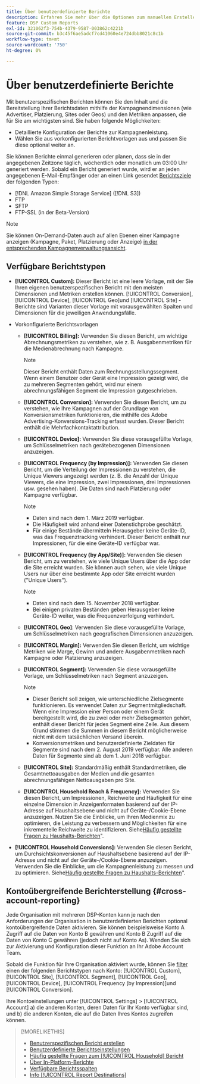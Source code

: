```yaml
---
title: Über benutzerdefinierte Berichte
description: Erfahren Sie mehr über die Optionen zum manuellen Erstellen benutzerdefinierter Berichte oder zum Verwenden vorkonfigurierter Berichtsvorlagen.
feature: DSP Custom Reports
exl-id: 321062f3-754b-4379-9587-003862c4221b
source-git-commit: b3c45f6ae5adcf7cd41060e4e724dbb8021c8c1b
workflow-type: tm+mt
source-wordcount: '750'
ht-degree: 0%

---
```


# Über benutzerdefinierte Berichte

Mit benutzerspezifischen Berichten können Sie den Inhalt und die Bereitstellung Ihrer Berichtsdaten mithilfe der Kampagnendimensionen (wie Advertiser, Platzierung, Sites oder Geos) und den Metriken anpassen, die für Sie am wichtigsten sind. Sie haben folgende Möglichkeiten:

* Detaillierte Konfiguration der Berichte zur Kampagnenleistung.
* Wählen Sie aus vorkonfigurierten Berichtvorlagen aus und passen Sie diese optional weiter an.

Sie können Berichte einmal generieren oder planen, dass sie in der angegebenen Zeitzone täglich, wöchentlich oder monatlich um 03:00 Uhr generiert werden. Sobald ein Bericht generiert wurde, wird er an jeden angegebenen E-Mail-Empfänger oder an einen Link gesendet [Berichtsziele](/help/dsp/reports/report-destinations/report-destination-about.md) der folgenden Typen:

* [!DNL Amazon Simple Storage Service] ([!DNL S3])
* FTP
* SFTP
* FTP-SSL (in der Beta-Version)

>[!NOTE]
>
>Sie können On-Demand-Daten auch auf allen Ebenen einer Kampagne anzeigen (Kampagne, Paket, Platzierung oder Anzeige) [in der entsprechenden Kampagnenverwaltungsansicht](/help/dsp/campaign-management/reports/campaign-reports-about.md).

## Verfügbare Berichtstypen

* **[!UICONTROL Custom]:** Dieser Bericht ist eine leere Vorlage, mit der Sie Ihren eigenen benutzerspezifischen Bericht mit den meisten Dimensionen und Metriken erstellen können. [!UICONTROL Conversion], [!UICONTROL Device], [!UICONTROL Geo]und [!UICONTROL Site] -Berichte sind Varianten dieser Vorlage mit vorausgewählten Spalten und Dimensionen für die jeweiligen Anwendungsfälle.

* Vorkonfigurierte Berichtsvorlagen

   * **[!UICONTROL Billing]:** Verwenden Sie diesen Bericht, um wichtige Abrechnungsmetriken zu verstehen, wie z. B. Ausgabenmetriken für die Medienabrechnung nach Kampagne.

     >[!NOTE]
     >
     >Dieser Bericht enthält Daten zum Rechnungsstellungssegment. Wenn einem Benutzer oder Gerät eine Impression gezeigt wird, die zu mehreren Segmenten gehört, wird nur einem abrechnungsfähigen Segment die Impression gutgeschrieben.

   * **[!UICONTROL Conversion]:** Verwenden Sie diesen Bericht, um zu verstehen, wie Ihre Kampagnen auf der Grundlage von Konversionsmetriken funktionieren, die mithilfe des Adobe Advertising-Konversions-Tracking erfasst wurden. Dieser Bericht enthält die Mehrfachkontaktattribution.

   * **[!UICONTROL Device]:** Verwenden Sie diese vorausgefüllte Vorlage, um Schlüsselmetriken nach gerätebezogenen Dimensionen anzuzeigen.

   * **[!UICONTROL Frequency (by Impression)]:** Verwenden Sie diesen Bericht, um die Verteilung der Impressionen zu verstehen, die Unique Viewers angezeigt werden (z. B. die Anzahl der Unique Viewers, die eine Impression, zwei Impressionen, drei Impressionen usw. gesehen haben). Die Daten sind nach Platzierung oder Kampagne verfügbar.

     >[!NOTE]
     >
     >* Daten sind nach dem 1. März 2019 verfügbar.
     >* Die Häufigkeit wird anhand einer Datenstichprobe geschätzt.
     >* Für einige Bestände übermitteln Herausgeber keine Geräte-ID, was das Frequenztracking verhindert. Dieser Bericht enthält nur Impressionen, für die eine Geräte-ID verfügbar war.

   * **[!UICONTROL Frequency (by App/Site)]:** Verwenden Sie diesen Bericht, um zu verstehen, wie viele Unique Users über die App oder die Site erreicht wurden. Sie können auch sehen, wie viele Unique Users nur über eine bestimmte App oder Site erreicht wurden (&quot;Unique Users&quot;).

     >[!NOTE]
     >
     >* Daten sind nach dem 15. November 2018 verfügbar.
     >* Bei einigen privaten Beständen geben Herausgeber keine Geräte-ID weiter, was die Frequenzverfolgung verhindert.

   * **[!UICONTROL Geo]**: Verwenden Sie diese vorausgefüllte Vorlage, um Schlüsselmetriken nach geografischen Dimensionen anzuzeigen.

   * **[!UICONTROL Margin]:** Verwenden Sie diesen Bericht, um wichtige Metriken wie Marge, Gewinn und andere Ausgabenmetriken nach Kampagne oder Platzierung anzuzeigen.

   * **[!UICONTROL Segment]:** Verwenden Sie diese vorausgefüllte Vorlage, um Schlüsselmetriken nach Segment anzuzeigen.

     >[!NOTE]
     >
     >* Dieser Bericht soll zeigen, wie unterschiedliche Zielsegmente funktionieren. Es verwendet Daten zur Segmentmitgliedschaft. Wenn eine Impression einer Person oder einem Gerät bereitgestellt wird, die zu zwei oder mehr Zielsegmenten gehört, enthält dieser Bericht für jedes Segment eine Zeile. Aus diesem Grund stimmen die Summen in diesem Bericht möglicherweise nicht mit dem tatsächlichen Versand überein.
     >* Konversionsmetriken und benutzerdefinierte Zieldaten für Segmente sind nach dem 2. August 2019 verfügbar. Alle anderen Daten für Segmente sind ab dem 1. Juni 2018 verfügbar.

   * **[!UICONTROL Site]:** Standardmäßig enthält Standardmetriken, die Gesamtnettoausgaben der Medien und die gesamten abrechnungsfähigen Nettoausgaben pro Site.

   * **[!UICONTROL Household Reach & Frequency]:** Verwenden Sie diesen Bericht, um Impressionen, Reichweite und Häufigkeit für eine einzelne Dimension in Anzeigenformaten basierend auf der IP-Adresse auf Haushaltsebene und nicht auf Geräte-/Cookie-Ebene anzuzeigen. Nutzen Sie die Einblicke, um Ihren Medienmix zu optimieren, die Leistung zu verbessern und Möglichkeiten für eine inkrementelle Reichweite zu identifizieren. Siehe[Häufig gestellte Fragen zu Haushalts-Berichten](/help/dsp/reports/faq-household-report.md)&quot;.

* **[!UICONTROL Household Conversions]:** Verwenden Sie diesen Bericht, um Durchsichtskonversionen auf Haushaltsebene basierend auf der IP-Adresse und nicht auf der Geräte-/Cookie-Ebene anzuzeigen. Verwenden Sie die Einblicke, um die Kampagnenleistung zu messen und zu optimieren. Siehe[Häufig gestellte Fragen zu Haushalts-Berichten](/help/dsp/reports/faq-household-report.md)&quot;.

## Kontoübergreifende Berichterstellung {#cross-account-reporting}

Jede Organisation mit mehreren DSP-Konten kann je nach den Anforderungen der Organisation in benutzerdefinierten Berichten optional kontoübergreifende Daten aktivieren. Sie können beispielsweise Konto A Zugriff auf die Daten von Konto B gewähren und Konto B Zugriff auf die Daten von Konto C gewähren (jedoch nicht auf Konto As). Wenden Sie sich zur Aktivierung und Konfiguration dieser Funktion an Ihr Adobe Account Team.

Sobald die Funktion für Ihre Organisation aktiviert wurde, können Sie [filter](report-settings.md) einen der folgenden Berichtstypen nach Konto:  [!UICONTROL Custom], [!UICONTROL Site], [!UICONTROL Segment], [!UICONTROL Geo], [!UICONTROL Device], [!UICONTROL Frequency (by Impression)]und [!UICONTROL Conversion].

Ihre Kontoeinstellungen unter [!UICONTROL Settings] > [!UICONTROL Account] a) die anderen Konten, deren Daten für Ihr Konto verfügbar sind, und b) die anderen Konten, die auf die Daten Ihres Kontos zugreifen können.

>[!MORELIKETHIS]
>
>* [Benutzerspezifischen Bericht erstellen](/help/dsp/reports/report-create.md)
>* [Benutzerdefinierte Berichtseinstellungen](/help/dsp/reports/report-settings.md)
>* [Häufig gestellte Fragen zum [!UICONTROL Household] Bericht](/help/dsp/reports/faq-household-report.md)
>* [Über In-Platform-Berichte](/help/dsp/campaign-management/reports/campaign-reports-about.md)
>* [Verfügbare Berichtsspalten](/help/dsp/reports/report-columns.md)
>* [Info [!UICONTROL Report Destinations]](/help/dsp/reports/report-destinations/report-destination-about.md)
